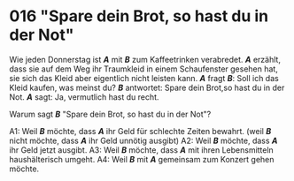 # 016 "Spare dein Brot, so hast du in der Not"

Wie jeden Donnerstag ist ***A*** mit ***B*** zum Kaffeetrinken verabredet. ***A*** erzählt, dass sie auf dem Weg ihr Traumkleid in einem Schaufenster gesehen hat, sie sich das Kleid aber eigentlich nicht leisten kann. ***A*** fragt ***B***: Soll ich das Kleid kaufen, was meinst du? ***B*** antwortet: Spare dein Brot,so hast du in der Not. ***A*** sagt: Ja, vermutlich hast du recht.

Warum sagt ***B*** "Spare dein Brot, so hast du in der Not"?

A1: Weil ***B*** möchte, dass ***A*** ihr Geld für schlechte Zeiten bewahrt. (weil ***B*** nicht möchte, dass ***A*** ihr Geld unnötig ausgibt)
A2: Weil ***B*** möchte, dass ***A*** ihr Geld jetzt ausgibt.
A3: Weil ***B*** möchte, dass ***A*** mit ihren Lebensmitteln haushälterisch umgeht.
A4: Weil ***B*** mit ***A*** gemeinsam zum Konzert gehen möchte.
